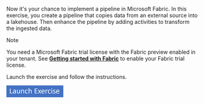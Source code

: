 Now it's your chance to implement a pipeline in Microsoft Fabric. In this exercise, you create a pipeline that copies data from an external source into a lakehouse. Then enhance the pipeline by adding activities to transform the ingested data.

> [!NOTE]
> You need a Microsoft Fabric trial license with the Fabric preview enabled in your tenant. See [**Getting started with Fabric**](/fabric/fundamentals/fabric-trial) to enable your Fabric trial license.

Launch the exercise and follow the instructions.

[![Button to launch exercise.](../media/launch-exercise.png)](https://go.microsoft.com/fwlink/?linkid=2259606)

